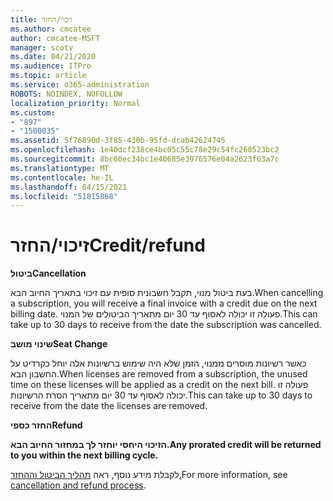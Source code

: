 ```yaml
---
title: זיכוי/החזר
ms.author: cmcatee
author: cmcatee-MSFT
manager: scotv
ms.date: 04/21/2020
ms.audience: ITPro
ms.topic: article
ms.service: o365-administration
ROBOTS: NOINDEX, NOFOLLOW
localization_priority: Normal
ms.custom:
- "897"
- "1500035"
ms.assetid: 5f76890d-3f85-430b-95fd-dcab42624745
ms.openlocfilehash: 1e40dcf238ce4bc05c55c78e29c54fc260523bc2
ms.sourcegitcommit: 8bc60ec34bc1e40685e3976576e04a2623f63a7c
ms.translationtype: MT
ms.contentlocale: he-IL
ms.lasthandoff: 04/15/2021
ms.locfileid: "51815868"
---
```

# <a name="creditrefund"></a><span data-ttu-id="9b1ff-102">זיכוי/החזר</span><span class="sxs-lookup"><span data-stu-id="9b1ff-102">Credit/refund</span></span>

<span data-ttu-id="9b1ff-103">**ביטול**</span><span class="sxs-lookup"><span data-stu-id="9b1ff-103">**Cancellation**</span></span>
  
<span data-ttu-id="9b1ff-104">בעת ביטול מנוי, תקבל חשבונית סופית עם זיכוי בתאריך החיוב הבא.</span><span class="sxs-lookup"><span data-stu-id="9b1ff-104">When cancelling a subscription, you will receive a final invoice with a credit due on the next billing date.</span></span> <span data-ttu-id="9b1ff-105">פעולה זו יכולה לאסוף עד 30 יום מתאריך הביטולים של המנוי.</span><span class="sxs-lookup"><span data-stu-id="9b1ff-105">This can take up to 30 days to receive from the date the subscription was cancelled.</span></span>
  
<span data-ttu-id="9b1ff-106">**שינוי מושב**</span><span class="sxs-lookup"><span data-stu-id="9b1ff-106">**Seat Change**</span></span>
  
<span data-ttu-id="9b1ff-107">כאשר רשיונות מוסרים ממנוי, הזמן שלא היה שימוש ברשיונות אלה יוחל כקרדיט על החשבון הבא.</span><span class="sxs-lookup"><span data-stu-id="9b1ff-107">When licenses are removed from a subscription, the unused time on these licenses will be applied as a credit on the next bill.</span></span> <span data-ttu-id="9b1ff-108">פעולה זו יכולה לאסוף עד 30 יום מתאריך הסרת הרשיונות.</span><span class="sxs-lookup"><span data-stu-id="9b1ff-108">This can take up to 30 days to receive from the date the licenses are removed.</span></span>

<span data-ttu-id="9b1ff-109">**החזר כספי**</span><span class="sxs-lookup"><span data-stu-id="9b1ff-109">**Refund**</span></span>

<span data-ttu-id="9b1ff-110">**הזיכוי היחסי יוחזר לך במחזור החיוב הבא.**</span><span class="sxs-lookup"><span data-stu-id="9b1ff-110">**Any prorated credit will be returned to you within the next billing cycle.**</span></span>

<span data-ttu-id="9b1ff-111">לקבלת מידע נוסף, ראה [תהליך הביטול וההחזר.](https://docs.microsoft.com/microsoft-365/commerce/subscriptions/cancel-your-subscription?view=o365-worldwide)</span><span class="sxs-lookup"><span data-stu-id="9b1ff-111">For more information, see [cancellation and refund process](https://docs.microsoft.com/microsoft-365/commerce/subscriptions/cancel-your-subscription?view=o365-worldwide).</span></span> 
